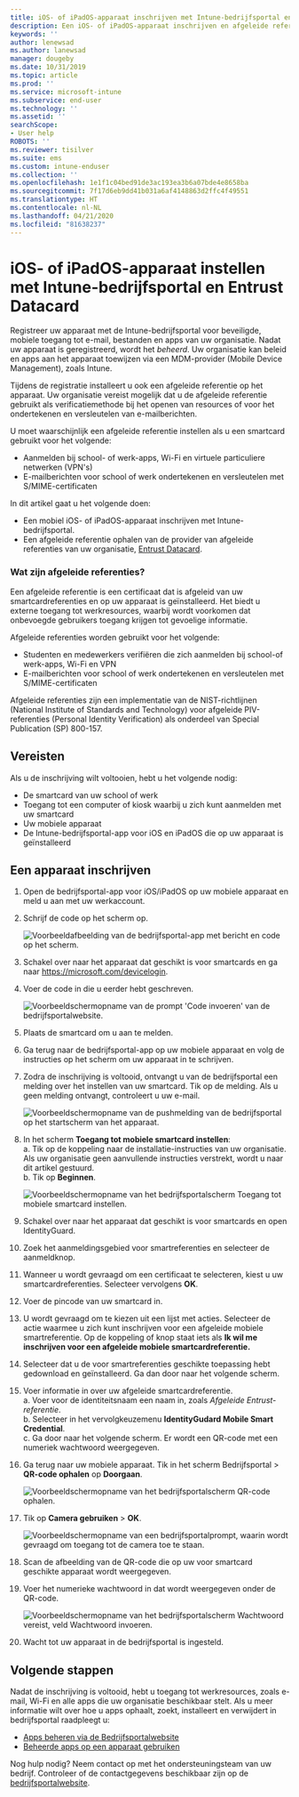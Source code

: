 ```yaml
---
title: iOS- of iPadOS-apparaat inschrijven met Intune-bedrijfsportal en Entrust Datacard
description: Een iOS- of iPadOS-apparaat inschrijven en afgeleide referentieverificatie instellen met Entrust Datacard.
keywords: ''
author: lenewsad
ms.author: lanewsad
manager: dougeby
ms.date: 10/31/2019
ms.topic: article
ms.prod: ''
ms.service: microsoft-intune
ms.subservice: end-user
ms.technology: ''
ms.assetid: ''
searchScope:
- User help
ROBOTS: ''
ms.reviewer: tisilver
ms.suite: ems
ms.custom: intune-enduser
ms.collection: ''
ms.openlocfilehash: 1e1f1c04bed91de3ac193ea3b6a07bde4e8658ba
ms.sourcegitcommit: 7f17d6eb9dd41b031a6af4148863d2ffc4f49551
ms.translationtype: HT
ms.contentlocale: nl-NL
ms.lasthandoff: 04/21/2020
ms.locfileid: "81638237"
---
```

# <a name="set-up-ios-or-ipados-device-with-company-portal-and-entrust-datacard"></a>iOS- of iPadOS-apparaat instellen met Intune-bedrijfsportal en Entrust Datacard

Registreer uw apparaat met de Intune-bedrijfsportal voor beveiligde, mobiele toegang tot e-mail, bestanden en apps van uw organisatie. Nadat uw apparaat is geregistreerd, wordt het *beheerd*. Uw organisatie kan beleid en apps aan het apparaat toewijzen via een MDM-provider (Mobile Device Management), zoals Intune.  

Tijdens de registratie installeert u ook een afgeleide referentie op het apparaat. Uw organisatie vereist mogelijk dat u de afgeleide referentie gebruikt als verificatiemethode bij het openen van resources of voor het ondertekenen en versleutelen van e-mailberichten. 

U moet waarschijnlijk een afgeleide referentie instellen als u een smartcard gebruikt voor het volgende:  

* Aanmelden bij school- of werk-apps, Wi-Fi en virtuele particuliere netwerken (VPN's)
* E-mailberichten voor school of werk ondertekenen en versleutelen met S/MIME-certificaten  

In dit artikel gaat u het volgende doen:  

   * Een mobiel iOS- of iPadOS-apparaat inschrijven met Intune-bedrijfsportal.  
   * Een afgeleide referentie ophalen van de provider van afgeleide referenties van uw organisatie, [Entrust Datacard](https://www.entrustdatacard.com/).  

### <a name="what-are-derived-credentials"></a>Wat zijn afgeleide referenties?  
Een afgeleide referentie is een certificaat dat is afgeleid van uw smartcardreferenties en op uw apparaat is geïnstalleerd. Het biedt u externe toegang tot werkresources, waarbij wordt voorkomen dat onbevoegde gebruikers toegang krijgen tot gevoelige informatie.  

Afgeleide referenties worden gebruikt voor het volgende: 
* Studenten en medewerkers verifiëren die zich aanmelden bij school-of werk-apps, Wi-Fi en VPN
* E-mailberichten voor school of werk ondertekenen en versleutelen met S/MIME-certificaten

Afgeleide referenties zijn een implementatie van de NIST-richtlijnen (National Institute of Standards and Technology) voor afgeleide PIV-referenties (Personal Identity Verification) als onderdeel van Special Publication (SP) 800-157.  

## <a name="prerequisites"></a>Vereisten

 Als u de inschrijving wilt voltooien, hebt u het volgende nodig:

* De smartcard van uw school of werk
* Toegang tot een computer of kiosk waarbij u zich kunt aanmelden met uw smartcard
* Uw mobiele apparaat
* De Intune-bedrijfsportal-app voor iOS en iPadOS die op uw apparaat is geïnstalleerd  


## <a name="enroll-device"></a>Een apparaat inschrijven  
1. Open de bedrijfsportal-app voor iOS/iPadOS op uw mobiele apparaat en meld u aan met uw werkaccount.  

2. Schrijf de code op het scherm op.  

    ![Voorbeeldafbeelding van de bedrijfsportal-app met bericht en code op het scherm.](./media/copy-code-intercede.png)   

3. Schakel over naar het apparaat dat geschikt is voor smartcards en ga naar https://microsoft.com/devicelogin. 
4. Voer de code in die u eerder hebt geschreven.  

    ![Voorbeeldschermopname van de prompt 'Code invoeren' van de bedrijfsportalwebsite.](./media/enter-code-intercede.png)   

5. Plaats de smartcard om u aan te melden.   
6. Ga terug naar de bedrijfsportal-app op uw mobiele apparaat en volg de instructies op het scherm om uw apparaat in te schrijven.  
7. Zodra de inschrijving is voltooid, ontvangt u van de bedrijfsportal een melding over het instellen van uw smartcard. Tik op de melding. Als u geen melding ontvangt, controleert u uw e-mail.   

    ![Voorbeeldschermopname van de pushmelding van de bedrijfsportal op het startscherm van het apparaat.](./media/action-required-in-app-intercede.png)  

8. In het scherm **Toegang tot mobiele smartcard instellen**:   
    a. Tik op de koppeling naar de installatie-instructies van uw organisatie. Als uw organisatie geen aanvullende instructies verstrekt, wordt u naar dit artikel gestuurd.  
    b. Tik op **Beginnen**.  

    ![Voorbeeldschermopname van het bedrijfsportalscherm Toegang tot mobiele smartcard instellen.](./media/smart-card-info-intercede.png)

9. Schakel over naar het apparaat dat geschikt is voor smartcards en open IdentityGuard. 
10. Zoek het aanmeldingsgebied voor smartreferenties en selecteer de aanmeldknop.  
11. Wanneer u wordt gevraagd om een certificaat te selecteren, kiest u uw smartcardreferenties. Selecteer vervolgens **OK**. 
12. Voer de pincode van uw smartcard in.  
13. U wordt gevraagd om te kiezen uit een lijst met acties. Selecteer de actie waarmee u zich kunt inschrijven voor een afgeleide mobiele smartreferentie. Op de koppeling of knop staat iets als **Ik wil me inschrijven voor een afgeleide mobiele smartcardreferentie.**  
14. Selecteer dat u de voor smartreferenties geschikte toepassing hebt gedownload en geïnstalleerd. Ga dan door naar het volgende scherm.   
15. Voer informatie in over uw afgeleide smartcardreferentie.  
    a. Voer voor de identiteitsnaam een naam in, zoals *Afgeleide Entrust-referentie*.  
    b. Selecteer in het vervolgkeuzemenu **IdentityGudard Mobile Smart Credential**.  
    c. Ga door naar het volgende scherm. Er wordt een QR-code met een numeriek wachtwoord weergegeven.  

16. Ga terug naar uw mobiele apparaat. Tik in het scherm Bedrijfsportal > **QR-code ophalen** op **Doorgaan**. 

    ![Voorbeeldschermopname van het bedrijfsportalscherm QR-code ophalen.](./media/get-qr-code-intercede.png)  
17. Tik op **Camera gebruiken** > **OK**.  

    ![Voorbeeldschermopname van een bedrijfsportalprompt, waarin wordt gevraagd om toegang tot de camera toe te staan.](./media/allow-cp-camera-access-intercede.png)  
18. Scan de afbeelding van de QR-code die op uw voor smartcard geschikte apparaat wordt weergegeven.  
19. Voer het numerieke wachtwoord in dat wordt weergegeven onder de QR-code.  

    ![Voorbeeldschermopname van het bedrijfsportalscherm Wachtwoord vereist, veld Wachtwoord invoeren.](./media/enter-password-derived-credentials.png)   

20. Wacht tot uw apparaat in de bedrijfsportal is ingesteld.  


## <a name="next-steps"></a>Volgende stappen  
Nadat de inschrijving is voltooid, hebt u toegang tot werkresources, zoals e-mail, Wi-Fi en alle apps die uw organisatie beschikbaar stelt. Als u meer informatie wilt over hoe u apps ophaalt, zoekt, installeert en verwijdert in bedrijfsportal raadpleegt u:

* [Apps beheren via de Bedrijfsportalwebsite](manage-apps-cpweb.md)  
* [Beheerde apps op een apparaat gebruiken](use-managed-apps-on-your-device-ios.md)  

Nog hulp nodig? Neem contact op met het ondersteuningsteam van uw bedrijf. Controleer of de contactgegevens beschikbaar zijn op de [bedrijfsportalwebsite](https://go.microsoft.com/fwlink/?linkid=2010980).  
